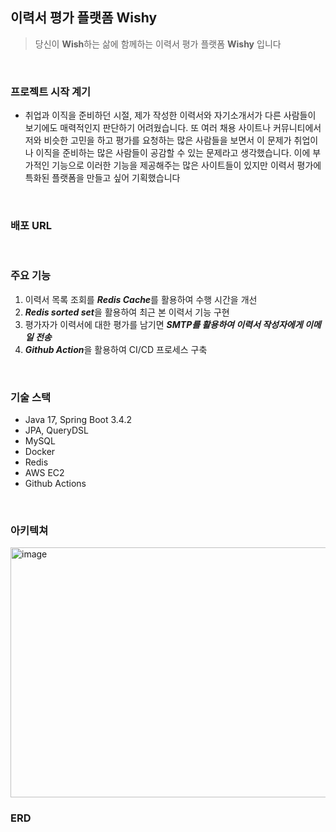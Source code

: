 ## 이력서 평가 플랫폼 Wishy

> 당신이 **Wish**하는 삶에 함께하는 이력서 평가 플랫폼 **Wishy** 입니다
<br>

### 프로젝트 시작 계기
- 취업과 이직을 준비하던 시절, 제가 작성한 이력서와 자기소개서가 다른 사람들이 보기에도 매력적인지
판단하기 어려웠습니다. 또 여러 채용 사이트나 커뮤니티에서 저와 비슷한 고민을 하고 평가를 요청하는 많은 사람들을 보면서
이 문제가 취업이나 이직을 준비하는 많은 사람들이 공감할 수 있는 문제라고 생각했습니다.
이에 부가적인 기능으로 이러한 기능을 제공해주는 많은 사이트들이 있지만 이력서 평가에 특화된 플랫폼을 만들고 싶어 기획했습니다
<br>

### 배포 URL
<br>

### 주요 기능
1. 이력서 목록 조회를 ***Redis Cache***를 활용하여 수행 시간을 개선
2. ***Redis sorted set***을 활용하여 최근 본 이력서 기능 구현
3. 평가자가 이력서에 대한 평가를 남기면 ***SMTP를 활용하여 이력서 작성자에게 이메일 전송***
4. ***Github Action***을 활용하여 CI/CD 프로세스 구축
<br>

### 기술 스택
- Java 17, Spring Boot 3.4.2
- JPA, QueryDSL
- MySQL
- Docker
- Redis
- AWS EC2
- Github Actions
<br>

### 아키텍쳐
<img width="900" height="400" alt="image" src="https://github.com/user-attachments/assets/7e5fdcb7-cadb-4e38-9bcc-aa6128daa7e1" />

<br>

### ERD

